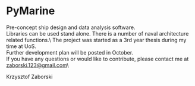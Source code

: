 # PyMarine
Pre-concept ship design and data analysis software.\
Libraries can be used stand alone. There is a number of naval architecture related functions.\ 
The project was started as a 3rd year thesis during my time at UoS.\
Further development plan will be posted in October.\
If you have any questions or would like to contribute, please contact me at zaborski.123@gmail.com\

Krzysztof Zaborski
